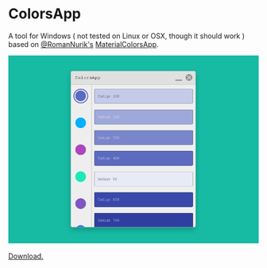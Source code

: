 # ColorsApp

A tool for Windows ( not tested on Linux or OSX, though it should work ) based on [@RomanNurik's](https://github.com/romannurik) [MaterialColorsApp](https://github.com/romannurik/MaterialColorsApp).

![Screenshot](https://raw.githubusercontent.com/JediBurrell/ColorsApp/master/art/colorsapp.png)

[Download.](https://raw.githubusercontent.com/JediBurrell/ColorsApp/master/build/ColorsApp_CurrentVersion.jar)
